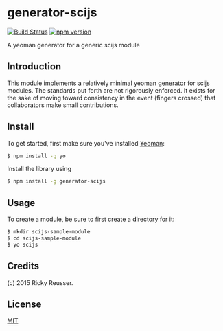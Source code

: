 # generator-scijs

[![Build Status](https://travis-ci.org/scijs/generator-scijs.svg?branch=1.0.0)](https://travis-ci.org/scijs/generator-scijs) [![npm version](https://badge.fury.io/js/generator-scijs.svg)](http://badge.fury.io/js/generator-scijs)

A yeoman generator for a generic scijs module


## Introduction

This module implements a relatively minimal yeoman generator for scijs modules. The standards put forth are not rigorously enforced. It exists for the sake of moving toward consistency in the event (fingers crossed) that collaborators make small contributions.


## Install

To get started, first make sure you've installed [Yeoman](http://yeoman.io/):

```sh
$ npm install -g yo
```

Install the library using 

```sh
$ npm install -g generator-scijs

```

## Usage

To create a module, be sure to first create a directory for it:

```sh
$ mkdir scijs-sample-module
$ cd scijs-sample-module
$ yo scijs
```



## Credits

(c) 2015 Ricky Reusser.


## License

[MIT](http://opensource.org/licenses/MIT)
